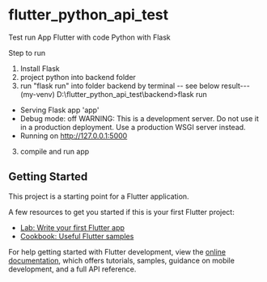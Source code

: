 # flutter_python_api_test

Test run App Flutter with code Python with Flask

Step to run
1. Install Flask
2. project python into backend folder
3. run "flask run" into folder backend by terminal
-- see below result--- 
   (my-venv) D:\flutter_python_api_test\backend>flask run
* Serving Flask app 'app'
* Debug mode: off
  WARNING: This is a development server. Do not use it in a production deployment. Use a production WSGI server instead.
* Running on http://127.0.0.1:5000

3. compile and run app 

 

## Getting Started

This project is a starting point for a Flutter application.

A few resources to get you started if this is your first Flutter project:

- [Lab: Write your first Flutter app](https://docs.flutter.dev/get-started/codelab)
- [Cookbook: Useful Flutter samples](https://docs.flutter.dev/cookbook)

For help getting started with Flutter development, view the
[online documentation](https://docs.flutter.dev/), which offers tutorials,
samples, guidance on mobile development, and a full API reference.
